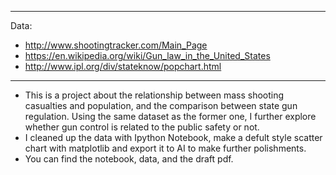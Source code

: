 ----

Data: 
* http://www.shootingtracker.com/Main_Page
* https://en.wikipedia.org/wiki/Gun_law_in_the_United_States
* http://www.ipl.org/div/stateknow/popchart.html


----

* This is a project about the relationship between mass shooting casualties and population, and the comparison between state gun regulation. Using the same dataset as the former one, I further explore whether gun control is related to the public safety or not.
* I cleaned up the data with Ipython Notebook, make a defult style scatter chart with matplotlib and export it to AI to make further polishments.
* You can find the notebook, data, and the draft pdf.